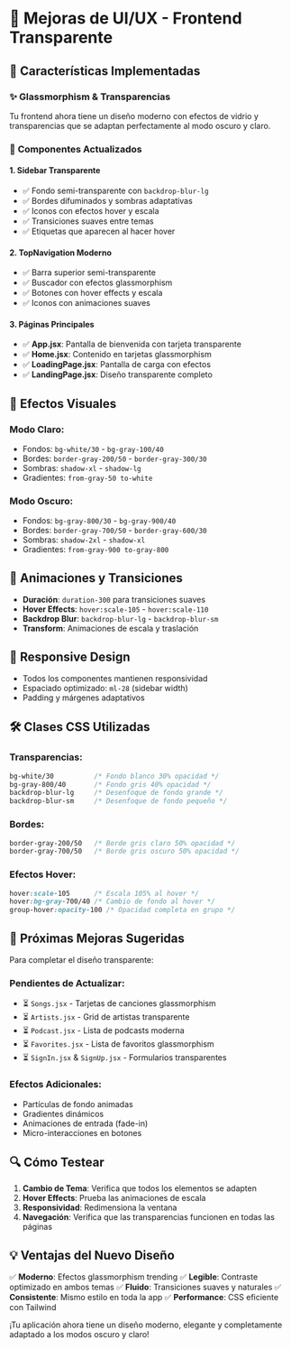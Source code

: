 # 🎨 Mejoras de UI/UX - Frontend Transparente

## 🌟 Características Implementadas

### ✨ **Glassmorphism & Transparencias**

Tu frontend ahora tiene un diseño moderno con efectos de vidrio y transparencias que se adaptan perfectamente al modo oscuro y claro.

### 🎯 **Componentes Actualizados**

#### 1. **Sidebar Transparente**
- ✅ Fondo semi-transparente con `backdrop-blur-lg`
- ✅ Bordes difuminados y sombras adaptativas
- ✅ Iconos con efectos hover y escala
- ✅ Transiciones suaves entre temas
- ✅ Etiquetas que aparecen al hacer hover

#### 2. **TopNavigation Moderno**
- ✅ Barra superior semi-transparente
- ✅ Buscador con efectos glassmorphism
- ✅ Botones con hover effects y escala
- ✅ Iconos con animaciones suaves

#### 3. **Páginas Principales**
- ✅ **App.jsx**: Pantalla de bienvenida con tarjeta transparente
- ✅ **Home.jsx**: Contenido en tarjetas glassmorphism
- ✅ **LoadingPage.jsx**: Pantalla de carga con efectos
- ✅ **LandingPage.jsx**: Diseño transparente completo

## 🎨 **Efectos Visuales**

### **Modo Claro:**
- Fondos: `bg-white/30` - `bg-gray-100/40`
- Bordes: `border-gray-200/50` - `border-gray-300/30`
- Sombras: `shadow-xl` - `shadow-lg`
- Gradientes: `from-gray-50 to-white`

### **Modo Oscuro:**
- Fondos: `bg-gray-800/30` - `bg-gray-900/40`
- Bordes: `border-gray-700/50` - `border-gray-600/30`
- Sombras: `shadow-2xl` - `shadow-xl`
- Gradientes: `from-gray-900 to-gray-800`

## 🔄 **Animaciones y Transiciones**

- **Duración**: `duration-300` para transiciones suaves
- **Hover Effects**: `hover:scale-105` - `hover:scale-110`
- **Backdrop Blur**: `backdrop-blur-lg` - `backdrop-blur-sm`
- **Transform**: Animaciones de escala y traslación

## 📱 **Responsive Design**

- Todos los componentes mantienen responsividad
- Espaciado optimizado: `ml-28` (sidebar width)
- Padding y márgenes adaptativos

## 🛠 **Clases CSS Utilizadas**

### **Transparencias:**
```css
bg-white/30          /* Fondo blanco 30% opacidad */
bg-gray-800/40       /* Fondo gris 40% opacidad */
backdrop-blur-lg     /* Desenfoque de fondo grande */
backdrop-blur-sm     /* Desenfoque de fondo pequeño */
```

### **Bordes:**
```css
border-gray-200/50   /* Borde gris claro 50% opacidad */
border-gray-700/50   /* Borde gris oscuro 50% opacidad */
```

### **Efectos Hover:**
```css
hover:scale-105      /* Escala 105% al hover */
hover:bg-gray-700/40 /* Cambio de fondo al hover */
group-hover:opacity-100 /* Opacidad completa en grupo */
```

## 🎯 **Próximas Mejoras Sugeridas**

Para completar el diseño transparente:

### **Pendientes de Actualizar:**
- ⏳ `Songs.jsx` - Tarjetas de canciones glassmorphism
- ⏳ `Artists.jsx` - Grid de artistas transparente
- ⏳ `Podcast.jsx` - Lista de podcasts moderna
- ⏳ `Favorites.jsx` - Lista de favoritos glassmorphism
- ⏳ `SignIn.jsx` & `SignUp.jsx` - Formularios transparentes

### **Efectos Adicionales:**
- Partículas de fondo animadas
- Gradientes dinámicos
- Animaciones de entrada (fade-in)
- Micro-interacciones en botones

## 🔍 **Cómo Testear**

1. **Cambio de Tema**: Verifica que todos los elementos se adapten
2. **Hover Effects**: Prueba las animaciones de escala
3. **Responsividad**: Redimensiona la ventana
4. **Navegación**: Verifica que las transparencias funcionen en todas las páginas

## 💡 **Ventajas del Nuevo Diseño**

✅ **Moderno**: Efectos glassmorphism trending
✅ **Legible**: Contraste optimizado en ambos temas
✅ **Fluido**: Transiciones suaves y naturales
✅ **Consistente**: Mismo estilo en toda la app
✅ **Performance**: CSS eficiente con Tailwind

¡Tu aplicación ahora tiene un diseño moderno, elegante y completamente adaptado a los modos oscuro y claro!
